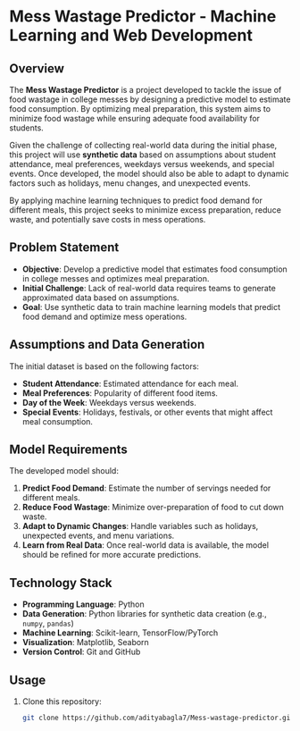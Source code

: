 # Mess Wastage Predictor - Machine Learning and Web Development

## Overview

The **Mess Wastage Predictor** is a project developed to tackle the issue of food wastage in college messes by designing a predictive model to estimate food consumption. By optimizing meal preparation, this system aims to minimize food wastage while ensuring adequate food availability for students.

Given the challenge of collecting real-world data during the initial phase, this project will use **synthetic data** based on assumptions about student attendance, meal preferences, weekdays versus weekends, and special events. Once developed, the model should also be able to adapt to dynamic factors such as holidays, menu changes, and unexpected events.

By applying machine learning techniques to predict food demand for different meals, this project seeks to minimize excess preparation, reduce waste, and potentially save costs in mess operations.

## Problem Statement

- **Objective**: Develop a predictive model that estimates food consumption in college messes and optimizes meal preparation.
- **Initial Challenge**: Lack of real-world data requires teams to generate approximated data based on assumptions.
- **Goal**: Use synthetic data to train machine learning models that predict food demand and optimize mess operations.
  
## Assumptions and Data Generation

The initial dataset is based on the following factors:

- **Student Attendance**: Estimated attendance for each meal.
- **Meal Preferences**: Popularity of different food items.
- **Day of the Week**: Weekdays versus weekends.
- **Special Events**: Holidays, festivals, or other events that might affect meal consumption.

## Model Requirements

The developed model should:

1. **Predict Food Demand**: Estimate the number of servings needed for different meals.
2. **Reduce Food Wastage**: Minimize over-preparation of food to cut down waste.
3. **Adapt to Dynamic Changes**: Handle variables such as holidays, unexpected events, and menu variations.
4. **Learn from Real Data**: Once real-world data is available, the model should be refined for more accurate predictions.

## Technology Stack

- **Programming Language**: Python
- **Data Generation**: Python libraries for synthetic data creation (e.g., `numpy`, `pandas`)
- **Machine Learning**: Scikit-learn, TensorFlow/PyTorch
- **Visualization**: Matplotlib, Seaborn
- **Version Control**: Git and GitHub

## Usage

1. Clone this repository:
   ```bash
   git clone https://github.com/adityabagla7/Mess-wastage-predictor.git

